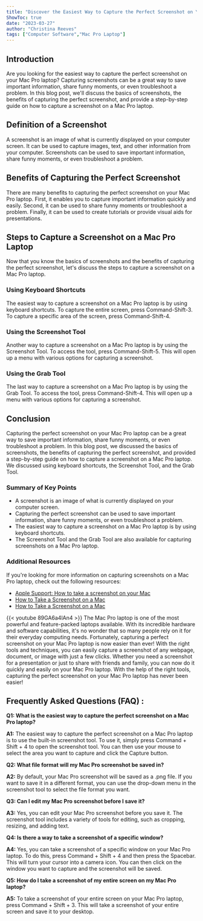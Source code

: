 ```yaml
---
title: "Discover the Easiest Way to Capture the Perfect Screenshot on Your Mac Pro Laptop!"
ShowToc: true 
date: "2023-03-27"
author: "Christina Reeves" 
tags: ["Computer Software","Mac Pro Laptop"]
---
```

## Introduction
Are you looking for the easiest way to capture the perfect screenshot on your Mac Pro laptop? Capturing screenshots can be a great way to save important information, share funny moments, or even troubleshoot a problem. In this blog post, we'll discuss the basics of screenshots, the benefits of capturing the perfect screenshot, and provide a step-by-step guide on how to capture a screenshot on a Mac Pro laptop. 

## Definition of a Screenshot
A screenshot is an image of what is currently displayed on your computer screen. It can be used to capture images, text, and other information from your computer. Screenshots can be used to save important information, share funny moments, or even troubleshoot a problem. 

## Benefits of Capturing the Perfect Screenshot
There are many benefits to capturing the perfect screenshot on your Mac Pro laptop. First, it enables you to capture important information quickly and easily. Second, it can be used to share funny moments or troubleshoot a problem. Finally, it can be used to create tutorials or provide visual aids for presentations. 

## Steps to Capture a Screenshot on a Mac Pro Laptop
Now that you know the basics of screenshots and the benefits of capturing the perfect screenshot, let's discuss the steps to capture a screenshot on a Mac Pro laptop. 

### Using Keyboard Shortcuts
The easiest way to capture a screenshot on a Mac Pro laptop is by using keyboard shortcuts. To capture the entire screen, press Command-Shift-3. To capture a specific area of the screen, press Command-Shift-4. 

### Using the Screenshot Tool
Another way to capture a screenshot on a Mac Pro laptop is by using the Screenshot Tool. To access the tool, press Command-Shift-5. This will open up a menu with various options for capturing a screenshot. 

### Using the Grab Tool
The last way to capture a screenshot on a Mac Pro laptop is by using the Grab Tool. To access the tool, press Command-Shift-4. This will open up a menu with various options for capturing a screenshot. 

## Conclusion
Capturing the perfect screenshot on your Mac Pro laptop can be a great way to save important information, share funny moments, or even troubleshoot a problem. In this blog post, we discussed the basics of screenshots, the benefits of capturing the perfect screenshot, and provided a step-by-step guide on how to capture a screenshot on a Mac Pro laptop. We discussed using keyboard shortcuts, the Screenshot Tool, and the Grab Tool. 

### Summary of Key Points
- A screenshot is an image of what is currently displayed on your computer screen. 
- Capturing the perfect screenshot can be used to save important information, share funny moments, or even troubleshoot a problem. 
- The easiest way to capture a screenshot on a Mac Pro laptop is by using keyboard shortcuts. 
- The Screenshot Tool and the Grab Tool are also available for capturing screenshots on a Mac Pro laptop. 

### Additional Resources
If you're looking for more information on capturing screenshots on a Mac Pro laptop, check out the following resources: 
- [Apple Support: How to take a screenshot on your Mac](https://support.apple.com/en-us/HT201361)
- [How to Take a Screenshot on a Mac](https://www.wikihow.com/Take-a-Screenshot-on-a-Mac)
- [How to Take a Screenshot on a Mac](https://www.macworld.co.uk/how-to/mac/how-take-screenshot-mac-3633109/)

{{< youtube 89GA6a4lAn4 >}} 
The Mac Pro laptop is one of the most powerful and feature-packed laptops available. With its incredible hardware and software capabilities, it's no wonder that so many people rely on it for their everyday computing needs. Fortunately, capturing a perfect screenshot on your Mac Pro laptop is now easier than ever! With the right tools and techniques, you can easily capture a screenshot of any webpage, document, or image with just a few clicks. Whether you need a screenshot for a presentation or just to share with friends and family, you can now do it quickly and easily on your Mac Pro laptop. With the help of the right tools, capturing the perfect screenshot on your Mac Pro laptop has never been easier!

## Frequently Asked Questions (FAQ) :
**Q1: What is the easiest way to capture the perfect screenshot on a Mac Pro laptop?**

**A1:** The easiest way to capture the perfect screenshot on a Mac Pro laptop is to use the built-in screenshot tool. To use it, simply press Command + Shift + 4 to open the screenshot tool. You can then use your mouse to select the area you want to capture and click the Capture button.

**Q2: What file format will my Mac Pro screenshot be saved in?**

**A2:** By default, your Mac Pro screenshot will be saved as a .png file. If you want to save it in a different format, you can use the drop-down menu in the screenshot tool to select the file format you want.

**Q3: Can I edit my Mac Pro screenshot before I save it?**

**A3:** Yes, you can edit your Mac Pro screenshot before you save it. The screenshot tool includes a variety of tools for editing, such as cropping, resizing, and adding text.

**Q4: Is there a way to take a screenshot of a specific window?**

**A4:** Yes, you can take a screenshot of a specific window on your Mac Pro laptop. To do this, press Command + Shift + 4 and then press the Spacebar. This will turn your cursor into a camera icon. You can then click on the window you want to capture and the screenshot will be saved.

**Q5: How do I take a screenshot of my entire screen on my Mac Pro laptop?**

**A5:** To take a screenshot of your entire screen on your Mac Pro laptop, press Command + Shift + 3. This will take a screenshot of your entire screen and save it to your desktop.




